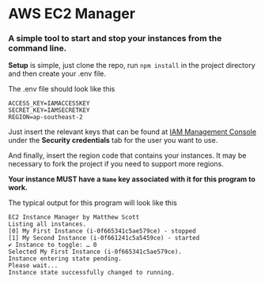 # AWS EC2 Manager
### A simple tool to start and stop your instances from the command line.

**Setup** is simple, just clone the repo, run `npm install` in the project directory and then create your .env file.

The .env file should look like this
```
ACCESS_KEY=IAMACCESSKEY
SECRET_KEY=IAMSECRETKEY
REGION=ap-southeast-2
```

Just insert the relevant keys that can be found at [IAM Management Console](https://console.aws.amazon.com/iamv2/home#/users) under the **Security credentials** tab for the user you want to use.

And finally, insert the region code that contains your instances.
It may be necessary to fork the project if you need to support more regions.

**Your instance MUST have a `Name` key associated with it for this program to work.**

The typical output for this program will look like this
```
EC2 Instance Manager by Matthew Scott
Listing all instances.
[0] My First Instance (i-0f665341c5ae579ce) - stopped
[1] My Second Instance (i-0f661241c5a5459ce) - started
✔ Instance to toggle: … 0
Selected My First Instance (i-0f665341c5ae579ce).
Instance entering state pending.
Please wait...
Instance state successfully changed to running.
```
